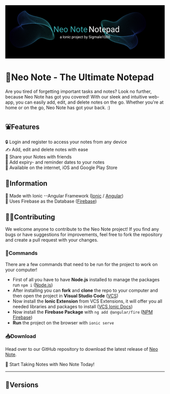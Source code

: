 <img src=md-banner.png height=10%/>

# 📝Neo Note - The Ultimate Notepad
Are you tired of forgetting important tasks and notes? Look no further, because Neo Note has got you covered! With our sleek and intuitive web-app, you can easily add, edit, and delete notes on the go. Whether you're at home or on the go, Neo Note has got your back. :)

## ⛲Features 
 🔒 Login and register to access your notes from any device <br>
 ✍️ Add, edit and delete notes with ease <br>
 🤝 Share your Notes with friends <br>
 📅 Add expiry- and reminder dates to your notes <br>
 🏪 Available on the internet, iOS and Google Play Store <br>
## 💁Information
 🔖 Made with Ionic --Angular Framework  ([Ionic](https://ionicframework.com) / [Angular](https://angular.io)) <br>
 💽 Uses Firebase as the Database  ([Firebase](httpsfirebase.google.com)) <br>
## 🧑‍💻Contributing
We welcome anyone to contribute to the Neo Note project! If you find any bugs or have suggestions for improvements, feel free to fork the repository and create a pull request with your changes.
### 🤧Commands
There are a few commands that need to be run for the project to work on your computer!
* First of all you have to have **Node.js** installed to manage the packages run ```npm i``` ([Node.js](https://nodejs.org/en/))
* After installing you can **fork** and **clone** the repo to your computer and then open the project in **Visual Studio Code** ([VCS](https://code.visualstudio.com/download))
* Now install the **Ionic Extension** from VCS Extensions, it will offer you all needed libraries and packages to install ([VCS Ionic Docs](https://ionicframework.com/docs/intro/vscode-extension#:~:text=The%20Ionic%20Visual%20Studio%20Code%20extension%20helps%20you%20perform%20various,logo%20in%20the%20activity%20bar.))
* Now install the **Firebase Package** with ```ng add @angular/fire``` ([NPM Firebase](https://www.npmjs.com/package/firebase))
* **Run** the project on the browser with ```ionic serve```

### 📥Download
Head over to our GitHub repository to download the latest release of [Neo Note](https://github.com/Sigmale1000/neonote).

🚀 Start Taking Notes with Neo Note Today!

-------------------------------------------------
## 🦠Versions
